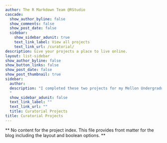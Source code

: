 ```yaml
---
author: The R Markdown Team @RStudio
cascade:
  show_author_byline: false
  show_comments: false
  show_post_date: false
  sidebar:
    show_sidebar_adunit: true
    text_link_label: View all projects
    text_link_url: /curatorial/
description: Give your projects a place to live online.
layout: list-sidebar
show_author_byline: false
show_button_links: false
show_post_date: false
show_post_thumbnail: true
sidebar:
  author: 
  description: "I completed these two projects for my Mellon Undergraduate Curatorial Fellowship. These are both permanent gallery installations, essentially mini-exhibitions drawing on the museum's permanent collection that were featured in the Asian Art department's dedicated gallery spaces. These two projects were a highlight of my career so far; I loved every aspect of curating these installations, from the initial research, to writing the object labels, to designing the layout. It was all so exciting and fun.  <br><br>Pictured Above: Nakashima Harumi, <i>Work-0808,</i> 2008
  "
  show_sidebar_adunit: false
  text_link_label: ""
  text_link_url: ""
  title: Curatorial Projects
title: Curatorial Projects
---
```


** No content for the project index. This file provides front matter for the blog including the layout and boolean options. **
